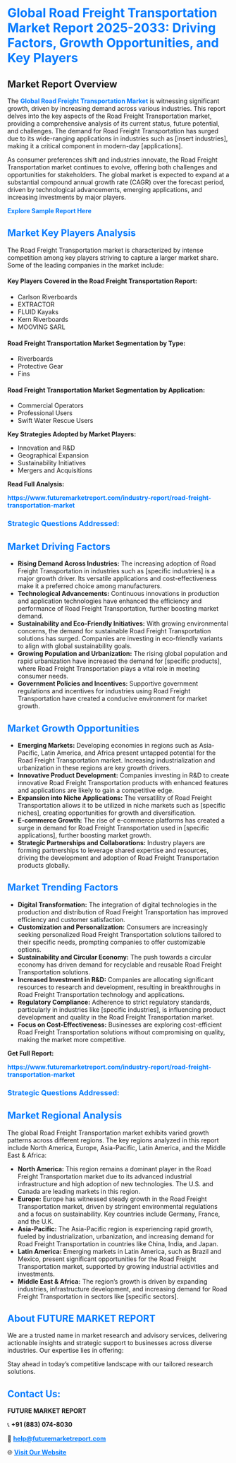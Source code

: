 <h1 style="color: #007BFF;">Global Road Freight Transportation Market Report 2025-2033: Driving Factors, Growth Opportunities, and Key Players</h1>

<section id="overview">
<h2>Market Report Overview</h2>
<p>The <a href="https://www.futuremarketreport.com/industry-report/road-freight-transportation-market" style="color: #007BFF; text-decoration: none;"><strong>Global Road Freight Transportation Market</strong></a> is witnessing significant growth, driven by increasing demand across various industries. This report delves into the key aspects of the Road Freight Transportation market, providing a comprehensive analysis of its current status, future potential, and challenges. The demand for Road Freight Transportation has surged due to its wide-ranging applications in industries such as [insert industries], making it a critical component in modern-day [applications].</p>
<p>As consumer preferences shift and industries innovate, the Road Freight Transportation market continues to evolve, offering both challenges and opportunities for stakeholders. The global market is expected to expand at a substantial compound annual growth rate (CAGR) over the forecast period, driven by technological advancements, emerging applications, and increasing investments by major players.</p>
</section>

<section id="overview">
<p><a href="https://www.futuremarketreport.com/request-sample/reportId=32274" style="color: #007BFF; text-decoration: none;"><strong>Explore Sample Report Here</strong></a></p>
</section>

<section id="key-players">
<h2 style="color: #007BFF;">Market Key Players Analysis</h2>
<p>The Road Freight Transportation market is characterized by intense competition among key players striving to capture a larger market share. Some of the leading companies in the market include:</p>
<h4>Key Players Covered in the Road Freight Transportation Report:</h4>
<ul><li>Carlson Riverboards</li><li>EXTRACTOR</li><li>FLUID Kayaks</li><li>Kern Riverboards</li><li>MOOVING SARL</li></ul>
<h4>Road Freight Transportation Market Segmentation by Type:</h4>
<ul><li>Riverboards</li><li>Protective Gear</li><li>Fins</li></ul>

<h4>Road Freight Transportation Market Segmentation by Application:</h4>
<ul><li>Commercial Operators</li><li>Professional Users</li><li>Swift Water Rescue Users</li></ul>
<p><strong>Key Strategies Adopted by Market Players:</strong></p>
<ul>
<li>Innovation and R&D</li>
<li>Geographical Expansion</li>
<li>Sustainability Initiatives</li>
<li>Mergers and Acquisitions</li>
</ul>
</section>

<section>
<p><strong>Read Full Analysis: </strong></p><a href="https://www.futuremarketreport.com/industry-report/road-freight-transportation-market" style="color: #007BFF; text-decoration: none;"><strong>https://www.futuremarketreport.com/industry-report/road-freight-transportation-market</strong></a>
<h3 style="color: #007BFF;">Strategic Questions Addressed:</h3>
</section>

<section id="driving-factors">
<h2 style="color: #007BFF;">Market Driving Factors</h2>
<ul>
<li><strong>Rising Demand Across Industries:</strong> The increasing adoption of Road Freight Transportation in industries such as [specific industries] is a major growth driver. Its versatile applications and cost-effectiveness make it a preferred choice among manufacturers.</li>
<li><strong>Technological Advancements:</strong> Continuous innovations in production and application technologies have enhanced the efficiency and performance of Road Freight Transportation, further boosting market demand.</li>
<li><strong>Sustainability and Eco-Friendly Initiatives:</strong> With growing environmental concerns, the demand for sustainable Road Freight Transportation solutions has surged. Companies are investing in eco-friendly variants to align with global sustainability goals.</li>
<li><strong>Growing Population and Urbanization:</strong> The rising global population and rapid urbanization have increased the demand for [specific products], where Road Freight Transportation plays a vital role in meeting consumer needs.</li>
<li><strong>Government Policies and Incentives:</strong> Supportive government regulations and incentives for industries using Road Freight Transportation have created a conducive environment for market growth.</li>
</ul>
</section>

<section id="growth-opportunities">
<h2 style="color: #007BFF;">Market Growth Opportunities</h2>
<ul>
<li><strong>Emerging Markets:</strong> Developing economies in regions such as Asia-Pacific, Latin America, and Africa present untapped potential for the Road Freight Transportation market. Increasing industrialization and urbanization in these regions are key growth drivers.</li>
<li><strong>Innovative Product Development:</strong> Companies investing in R&D to create innovative Road Freight Transportation products with enhanced features and applications are likely to gain a competitive edge.</li>
<li><strong>Expansion into Niche Applications:</strong> The versatility of Road Freight Transportation allows it to be utilized in niche markets such as [specific niches], creating opportunities for growth and diversification.</li>
<li><strong>E-commerce Growth:</strong> The rise of e-commerce platforms has created a surge in demand for Road Freight Transportation used in [specific applications], further boosting market growth.</li>
<li><strong>Strategic Partnerships and Collaborations:</strong> Industry players are forming partnerships to leverage shared expertise and resources, driving the development and adoption of Road Freight Transportation products globally.</li>
</ul>
</section>

<section id="trending-factors">
<h2 style="color: #007BFF;">Market Trending Factors</h2>
<ul>
<li><strong>Digital Transformation:</strong> The integration of digital technologies in the production and distribution of Road Freight Transportation has improved efficiency and customer satisfaction.</li>
<li><strong>Customization and Personalization:</strong> Consumers are increasingly seeking personalized Road Freight Transportation solutions tailored to their specific needs, prompting companies to offer customizable options.</li>
<li><strong>Sustainability and Circular Economy:</strong> The push towards a circular economy has driven demand for recyclable and reusable Road Freight Transportation solutions.</li>
<li><strong>Increased Investment in R&D:</strong> Companies are allocating significant resources to research and development, resulting in breakthroughs in Road Freight Transportation technology and applications.</li>
<li><strong>Regulatory Compliance:</strong> Adherence to strict regulatory standards, particularly in industries like [specific industries], is influencing product development and quality in the Road Freight Transportation market.</li>
<li><strong>Focus on Cost-Effectiveness:</strong> Businesses are exploring cost-efficient Road Freight Transportation solutions without compromising on quality, making the market more competitive.</li>
</ul>
</section>

<section>
<p><strong>Get Full Report: </strong></p><a href="https://www.futuremarketreport.com/industry-report/road-freight-transportation-market" style="color: #007BFF; text-decoration: none;"><strong>https://www.futuremarketreport.com/industry-report/road-freight-transportation-market</strong></a>
<h3 style="color: #007BFF;">Strategic Questions Addressed:</h3>
</section>


<section id="regional-analysis">
<h2 style="color: #007BFF;">Market Regional Analysis</h2>
<p>The global Road Freight Transportation market exhibits varied growth patterns across different regions. The key regions analyzed in this report include North America, Europe, Asia-Pacific, Latin America, and the Middle East & Africa:</p>
<ul>
<li><strong>North America:</strong> This region remains a dominant player in the Road Freight Transportation market due to its advanced industrial infrastructure and high adoption of new technologies. The U.S. and Canada are leading markets in this region.</li>
<li><strong>Europe:</strong> Europe has witnessed steady growth in the Road Freight Transportation market, driven by stringent environmental regulations and a focus on sustainability. Key countries include Germany, France, and the U.K.</li>
<li><strong>Asia-Pacific:</strong> The Asia-Pacific region is experiencing rapid growth, fueled by industrialization, urbanization, and increasing demand for Road Freight Transportation in countries like China, India, and Japan.</li>
<li><strong>Latin America:</strong> Emerging markets in Latin America, such as Brazil and Mexico, present significant opportunities for the Road Freight Transportation market, supported by growing industrial activities and investments.</li>
<li><strong>Middle East & Africa:</strong> The region’s growth is driven by expanding industries, infrastructure development, and increasing demand for Road Freight Transportation in sectors like [specific sectors].</li>
</ul>
</section>

<footer>
<h2 style="color: #007BFF;">About FUTURE MARKET REPORT</h2>
<p>We are a trusted name in market research and advisory services, delivering actionable insights and strategic support to businesses across diverse industries. Our expertise lies in offering:</p>

<p>Stay ahead in today’s competitive landscape with our tailored research solutions.</p>

<h2 style="color: #007BFF;">Contact Us:</h2>
<p><strong>FUTURE MARKET REPORT</strong></p>
<p>📞 <strong>+91 (883) 074-8030</strong></p>
<p>📧 <strong><a href="mailto:help@futuremarketreport.com" style="color: #007BFF;">help@futuremarketreport.com</a></strong></p>
<p>🌐 <strong><a href="https://www.futuremarketreport.com/" style="color: #007BFF;">Visit Our Website</a></strong></p>
</footer>
